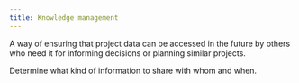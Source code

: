 ```yaml
---
title: Knowledge management
---
```

A way of ensuring that project data can be accessed in the future by others who need it for informing decisions or planning similar projects. 

Determine what kind of information to share with whom and when. 